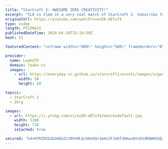 ```yaml
---
title: "StarCraft 2: AWESOME ZERG CREATIVITY!"
excerpt: "TLO vs Clem in a very cool match of StarCraft 2. Subscribe for more videos: http://lowko.tv/youtube More StarCraft 2: https://youtu.be/yBVaZ-ZU26w  TLO decides to do TLO things and plays a super creative style of Zerg. He likes to play strategies that are uncommon. However, Clem is known for his stellar"
originalUrl: https://youtube.com/watch?v=ezD8-mETu74
type: video
length: PT22M42S
publishedDateTime: 2019-04-28T15:10:59Z
heat: 51

featuredContent: "<iframe width=\"800\" height=\"500\" frameborder=\"0\" src=\"https://www.youtube.com/embed/ezD8-mETu74\" allow=\"accelerometer; autoplay; encrypted-media; gyroscope; picture-in-picture\" allowfullscreen></iframe>"

provider:
  name: LowkoTV
  domain: lowko.tv
  images:
    - url: https://everyday-cc.github.io/starcraft2/assets/images/organizations/lowko.tv-50x50.jpg
      width: 50
      height: 50

topics:
  - StarCraft 2
  - Zerg

images:
  - url: https://i.ytimg.com/vi/ezD8-mETu74/maxresdefault.jpg
    width: 1280
    height: 720
    isCached: true

secured: "h4+HYRZDEbZGGHQGZcV0VnML8/bHsKQ+3eHsIFJm9f36KwzAVsDSdRDWHG3QJ2m/Fyy/z/e2/nbe8yBD1Iwg/xyQ5TQnUsAig4SmNEW3NM4ZV/wr80RJsfRPaTtOtRbdJvEdwB5erZZ8XxLM22tcuXGAjxMX+5lm89JDjRbfZHzd2QL3t+4UATDt9RgKg5tFVQ7ZGTnkoyZOf+4wuRujxZScjX5tJ/OB2hzHIMqEC2CM/6zsJfeo/yGacJb+ZyMOA/2JuPWqcVxN3pP5j4CGo/sTMze8ChH5n3rJoPQeXc8CLseokfiRGEQj5f0IG0sMAiReyRa6mUr/iNObZ3r3I/YY7/32n6s+thQsjXQWm5CLJzKYcjJD2k4meFC24WV/TjH62dMV7CSe1yqmf9KbQhShsxPndVYGBSiOy2MjX+De363aILa/63mmKH8P0dBh;Cvq69LCAAuQ4yXIiDTDrdQ=="
---
```


